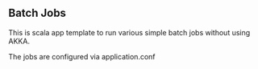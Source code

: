 ## Batch Jobs

This is scala app template to run various simple batch jobs without using AKKA.

The jobs are configured via application.conf